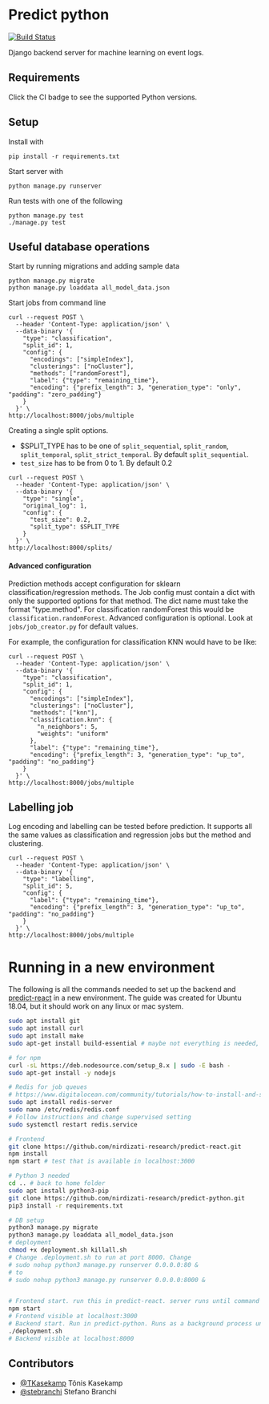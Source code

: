 # Predict python

[![Build Status](https://travis-ci.org/nirdizati-research/predict-python.svg?branch=master)](https://travis-ci.org/TKasekamp/predict-python)

Django backend server for machine learning on event logs.

## Requirements
Click the CI badge to see the supported Python versions.

## Setup

Install with
```commandline
pip install -r requirements.txt
```

Start server with
```commandline
python manage.py runserver
```

Run tests with one of the following
```commandline
python manage.py test
./manage.py test
```

## Useful database operations
Start by running migrations and adding sample data
```commandline
python manage.py migrate
python manage.py loaddata all_model_data.json
```

Start jobs from command line
```commandline
curl --request POST \
  --header 'Content-Type: application/json' \
  --data-binary '{
    "type": "classification",
    "split_id": 1,
    "config": {
      "encodings": ["simpleIndex"],
      "clusterings": ["noCluster"],
      "methods": ["randomForest"],
      "label": {"type": "remaining_time"},
      "encoding": {"prefix_length": 3, "generation_type": "only", "padding": "zero_padding"}
    }
  }' \
http://localhost:8000/jobs/multiple
```

Creating a single split options.

* $SPLIT_TYPE has to be one of `split_sequential`, `split_random`, `split_temporal`, `split_strict_temporal`. By default `split_sequential`.
* `test_size` has to be from 0 to 1. By default 0.2
```commandline
curl --request POST \
  --header 'Content-Type: application/json' \
  --data-binary '{
    "type": "single",
    "original_log": 1, 
    "config": {
      "test_size": 0.2,
      "split_type": $SPLIT_TYPE
    }
  }' \
http://localhost:8000/splits/
```

#### Advanced configuration

Prediction methods accept configuration for sklearn classification/regression methods. 
The Job config must contain a dict with only the supported options for that method. 
The dict name must take the format "type.method". For classification randomForest this would be `classification.randomForest`.
Advanced configuration is optional. Look at `jobs/job_creator.py` for default values.

For example, the configuration for classification KNN would have to be like:

```commandline
curl --request POST \
  --header 'Content-Type: application/json' \
  --data-binary '{
    "type": "classification",
    "split_id": 1,
    "config": {
      "encodings": ["simpleIndex"],
      "clusterings": ["noCluster"],
      "methods": ["knn"],
      "classification.knn": {
        "n_neighbors": 5,
        "weights": "uniform"
      },
      "label": {"type": "remaining_time"},
      "encoding": {"prefix_length": 3, "generation_type": "up_to", "padding": "no_padding"}
    }
  }' \
http://localhost:8000/jobs/multiple
```

## Labelling job
Log encoding and labelling can be tested before prediction. It supports all the same values as classification and 
regression jobs but the method and clustering.

```commandline
curl --request POST \
  --header 'Content-Type: application/json' \
  --data-binary '{
    "type": "labelling",
    "split_id": 5,
    "config": {
      "label": {"type": "remaining_time"},
      "encoding": {"prefix_length": 3, "generation_type": "up_to", "padding": "no_padding"}
    }
  }' \
http://localhost:8000/jobs/multiple
```

# Running in a new environment
The following is all the commands needed to set up the backend and [predict-react](https://github.com/nirdizati-research/predict-react) in a new environment. The guide was created for Ubuntu 18.04, but it should work on any linux or mac system. 

```bash
sudo apt install git
sudo apt install curl
sudo apt install make
sudo apt-get install build-essential # maybe not everything is needed, but at least g++

# for npm
curl -sL https://deb.nodesource.com/setup_8.x | sudo -E bash -
sudo apt-get install -y nodejs

# Redis for job queues
# https://www.digitalocean.com/community/tutorials/how-to-install-and-secure-redis-on-ubuntu-18-04
sudo apt install redis-server
sudo nano /etc/redis/redis.conf
# Follow instructions and change supervised setting
sudo systemctl restart redis.service

# Frontend
git clone https://github.com/nirdizati-research/predict-react.git
npm install
npm start # test that is available in localhost:3000

# Python 3 needed
cd .. # back to home folder
sudo apt install python3-pip
git clone https://github.com/nirdizati-research/predict-python.git
pip3 install -r requirements.txt

# DB setup
python3 manage.py migrate
python3 manage.py loaddata all_model_data.json
# deployment
chmod +x deployment.sh killall.sh
# Change .deployment.sh to run at port 8000. Change 
# sudo nohup python3 manage.py runserver 0.0.0.0:80 &
# to
# sudo nohup python3 manage.py runserver 0.0.0.0:8000 & 


# Frontend start. run this in predict-react. server runs until command exited
npm start
# Frontend visible at localhost:3000
# Backend start. Run in predict-python. Runs as a background process until ./killall.sh is run
./deployment.sh
# Backend visible at localhost:8000
```

## Contributors
- [@TKasekamp](https://github.com/TKasekamp) Tõnis Kasekamp 
- [@stebranchi](https://github.com/stebranchi) Stefano Branchi
